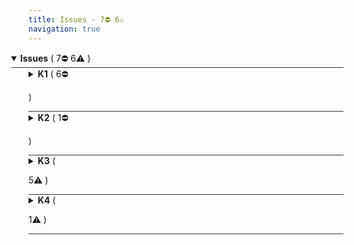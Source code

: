 ```yaml
---
title: Issues - 7⛔ 6⚠️  
navigation: true
---
```




<details style="margin-left: 0em" open="open">
<summary style="margin-left:-2em;border-bottom:solid 1px #333;">
<b>Issues</b>
(
   7⛔ 
 6⚠️ 
)
</summary>



<details style="margin-left: 2em" >
<summary style="margin-left:-2em;border-bottom:solid 1px #333;">
<b>K1</b>
(
   6⛔ 

)
</summary>

<table style="border:solid 1px #ccc">
<thead style="background-color:darkblue;color:white"><tr>
<th>Level</th>
<th>Location</th>
<th>Description</th>
</tr></thead>
<tbody>

<tr>
<td>⛔</td>
<td>view: carrier_facts <a href="/projects/look-at-me-sideways/files/carrier_facts.view.lkml#view:carrier_facts" style="text-decoration: none">⧉</a></td>
<td>No Primary Key Dimensions found in carrier_facts</td>
</tr>

<tr>
<td>⛔</td>
<td>view: flights_view_creation <a href="/projects/look-at-me-sideways/files/carrier_facts.view.lkml#view:flights_view_creation" style="text-decoration: none">⧉</a></td>
<td>No Primary Key Dimensions found in flights_view_creation</td>
</tr>

<tr>
<td>⛔</td>
<td>view: carrier_joinpaths <a href="/projects/look-at-me-sideways/files/one_to_many_example.explore.lkml#view:carrier_joinpaths" style="text-decoration: none">⧉</a></td>
<td>No Primary Key Dimensions found in carrier_joinpaths</td>
</tr>

<tr>
<td>⛔</td>
<td>view: carrier_summaries <a href="/projects/look-at-me-sideways/files/one_to_many_example.explore.lkml#view:carrier_summaries" style="text-decoration: none">⧉</a></td>
<td>No Primary Key Dimensions found in carrier_summaries</td>
</tr>

<tr>
<td>⛔</td>
<td>view: carrier_subtotals <a href="/projects/look-at-me-sideways/files/one_to_many_example.explore.lkml#view:carrier_subtotals" style="text-decoration: none">⧉</a></td>
<td>No Primary Key Dimensions found in carrier_subtotals</td>
</tr>

<tr>
<td>⛔</td>
<td>view: combined_date <a href="/projects/look-at-me-sideways/files/one_to_many_example.explore.lkml#view:combined_date" style="text-decoration: none">⧉</a></td>
<td>No Primary Key Dimensions found in combined_date</td>
</tr>

</tbody>
</table>


</details>



<details style="margin-left: 2em" >
<summary style="margin-left:-2em;border-bottom:solid 1px #333;">
<b>K2</b>
(
   1⛔ 

)
</summary>

<table style="border:solid 1px #ccc">
<thead style="background-color:darkblue;color:white"><tr>
<th>Level</th>
<th>Location</th>
<th>Description</th>
</tr></thead>
<tbody>

<tr>
<td>⛔</td>
<td>view: flights <a href="/projects/look-at-me-sideways/files/flights.view.lkml#view:flights" style="text-decoration: none">⧉</a></td>
<td>View flights has 1 Primary Key Dimension(s) but their names declare 0 columns</td>
</tr>

</tbody>
</table>


</details>



<details style="margin-left: 2em" >
<summary style="margin-left:-2em;border-bottom:solid 1px #333;">
<b>K3</b>
(

 5⚠️ 
)
</summary>

<table style="border:solid 1px #ccc">
<thead style="background-color:darkblue;color:white"><tr>
<th>Level</th>
<th>Location</th>
<th>Description</th>
</tr></thead>
<tbody>

<tr>
<td>⚠️</td>
<td>view: accidents <a href="/projects/look-at-me-sideways/files/accidents.view.lkml#view:accidents" style="text-decoration: none">⧉</a></td>
<td>Primary Key Dimensions in accidents are not declared before other dimensions</td>
</tr>

<tr>
<td>⚠️</td>
<td>view: aircraft_models <a href="/projects/look-at-me-sideways/files/aircraft_models.view.lkml#view:aircraft_models" style="text-decoration: none">⧉</a></td>
<td>Primary Key Dimensions in aircraft_models are not declared before other dimensions</td>
</tr>

<tr>
<td>⚠️</td>
<td>view: aircrafts <a href="/projects/look-at-me-sideways/files/aircrafts.view.lkml#view:aircrafts" style="text-decoration: none">⧉</a></td>
<td>Primary Key Dimensions in aircrafts are not declared before other dimensions</td>
</tr>

<tr>
<td>⚠️</td>
<td>view: carrier_day_rollup <a href="/projects/look-at-me-sideways/files/carrier_day_rollup.view.lkml#view:carrier_day_rollup" style="text-decoration: none">⧉</a></td>
<td>Primary Key Dimensions in carrier_day_rollup are not declared before other dimensions</td>
</tr>

<tr>
<td>⚠️</td>
<td>view: carriers <a href="/projects/look-at-me-sideways/files/carriers.view.lkml#view:carriers" style="text-decoration: none">⧉</a></td>
<td>Primary Key Dimensions in carriers are not declared before other dimensions</td>
</tr>

</tbody>
</table>


</details>



<details style="margin-left: 2em" >
<summary style="margin-left:-2em;border-bottom:solid 1px #333;">
<b>K4</b>
(

 1⚠️ 
)
</summary>

<table style="border:solid 1px #ccc">
<thead style="background-color:darkblue;color:white"><tr>
<th>Level</th>
<th>Location</th>
<th>Description</th>
</tr></thead>
<tbody>

<tr>
<td>⚠️</td>
<td>view: carrier_day_rollup <a href="/projects/look-at-me-sideways/files/carrier_day_rollup.view.lkml#view:carrier_day_rollup" style="text-decoration: none">⧉</a></td>
<td>Primary Key Dimensions (pk2_flight_date, pk2_carrier_id) in carrier_day_rollup are not hidden</td>
</tr>

</tbody>
</table>


</details>


</details>






